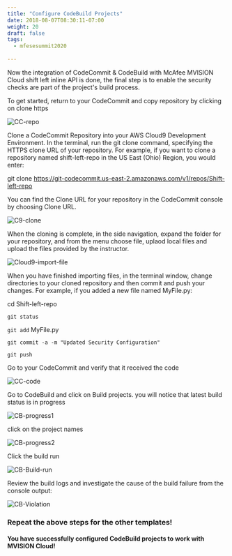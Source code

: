 ```yaml
---
title: "Configure CodeBuild Projects"
date: 2018-08-07T08:30:11-07:00
weight: 20
draft: false
tags:
  - mfesesummit2020
  
---
```


Now the integration of CodeCommit & CodeBuild with McAfee MVISION Cloud shift left inline API is done, the final step is to enable the security checks are part of the project's build process.

To get started, return to your CodeCommit and copy repository by clicking on clone https

![CC-repo](/images/mfe/CC-repo.png?classes=border,shadow)

Clone a CodeCommit Repository into your AWS Cloud9 Development Environment. In the terminal, run the git clone command, specifying the HTTPS clone URL of your repository. For example, if you want to clone a repository named shift-left-repo in the US East (Ohio) Region, you would enter:

git clone https://git-codecommit.us-east-2.amazonaws.com/v1/repos/Shift-left-repo

You can find the Clone URL for your repository in the CodeCommit console by choosing Clone URL.

![C9-clone](/images/mfe/C9-clone.png?classes=border,shadow)

When the cloning is complete, in the side navigation, expand the folder for your repository, and from the menu choose file, uplaod local files and upload the files provided by the instructor.

![Cloud9-import-file](/images/mfe/Cloud9-import-file.png?classes=border,shadow)

When you have finished importing files, in the terminal window, change directories to your cloned repository and then commit and push your changes. For example, if you added a new file named MyFile.py:

 cd Shift-left-repo

 ``git status``

  ``git add`` MyFile.py

 ``git commit -a -m "Updated Security Configuration"``  

 ``git push``

 Go to your CodeCommit and verify that it received the code

![CC-code](/images/mfe/CC-code.png?classes=border,shadow)

Go to CodeBuild and click on Build projects. you will notice that latest build status is in progress

  ![CB-progress1](/images/mfe/CB-progress1.png?classes=border,shadow)

 click on the project names

  ![CB-progress2](/images/mfe/CB-progress2.png?classes=border,shadow)

Click the build run

![CB-Build-run](/images/mfe/CB-Build-run.png?classes=border,shadow)

 Review the build logs and investigate the cause of the build failure from the console output:

![CB-Violation](/images/mfe/CB-Violation.png?classes=border,shadow)


### Repeat the above steps for the other templates!

#### You have successfully configured CodeBuild projects to work with MVISION Cloud!  
